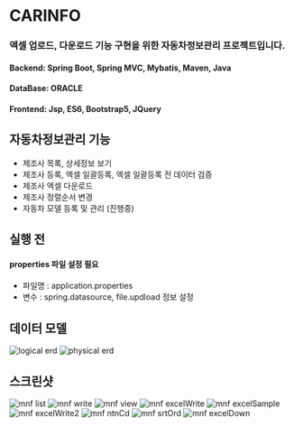 # CARINFO

### 엑셀 업로드, 다운로드 기능 구현을 위한 자동차정보관리 프로젝트입니다.
#### Backend: Spring Boot, Spring MVC, Mybatis, Maven, Java
#### DataBase: ORACLE
#### Frontend: Jsp, ES6, Bootstrap5, JQuery

## 자동차정보관리 기능
- 제조사 목록, 상세정보 보기
- 제조사 등록, 엑셀 일괄등록, 엑셀 일괄등록 전 데이터 검증
- 제조사 엑셀 다운로드
- 제조사 정렬순서 변경
- 자동차 모델 등록 및 관리 (진행중)

## 실행 전
#### properties 파일 설정 필요
- 파일명 : application.properties
- 변수 : spring.datasource, file.updload 정보 설정

## 데이터 모델
![logical erd](./screenshot/CARINFO_논리모델.png)
![physical erd](./screenshot/CARINFO_물리모델.png)

## 스크린샷
![mnf list](./screenshot/제조사_목록.png)
![mnf write](./screenshot/제조사_등록.PNG)
![mnf view](./screenshot/제조사_상세정보.PNG)
![mnf excelWrite](./screenshot/제조사_일괄등록.PNG)
![mnf excelSample](./screenshot/제조사_일괄등록양식.PNG)
![mnf excelWrite2](./screenshot/제조사_일괄등록2.PNG)
![mnf ntnCd](./screenshot/제조사_국가코드표.PNG)
![mnf srtOrd](./screenshot/제조사_정렬순서변경.PNG)
![mnf excelDown](./screenshot/제조사_다운로드엑셀.PNG)
